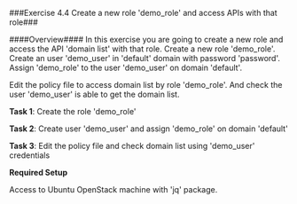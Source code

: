 ###Exercise 4.4 Create a new role 'demo_role' and access APIs with that role###

####Overview####
In this exercise you are going to create a new role and access the API 'domain list' with that role.
Create a new role 'demo_role'. Create an user 'demo_user' in 'default' domain with password 'password'. Assign 'demo_role' to the user 'demo_user' on domain 'default'.

Edit the policy file to access domain list by role 'demo_role'. And check the user 'demo_user' is able to get the domain list.

**Task 1**: Create the role 'demo_role'

**Task 2**: Create user 'demo_user' and assign 'demo_role' on domain 'default'

**Task 3**: Edit the policy file and check domain list using 'demo_user' credentials


**Required Setup**

Access to Ubuntu OpenStack machine with 'jq' package.
